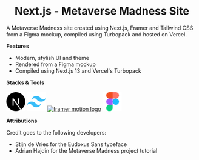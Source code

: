 <div align="center">

<h1>Next.js - Metaverse Madness Site</h1>

</div>

A Metaverse Madness site created using Next.js, Framer and Tailwind CSS from a Figma mockup, compiled using Turbopack and hosted on Vercel. 

<strong>Features</strong>

 - Modern, stylish UI and theme
 - Rendered from a Figma mockup
 - Compiled using Next.js 13 and Vercel's Turbopack

 <strong>Stacks &#38; Tools</strong>
<br>
<br>
<a target="_blank" rel="noopener noreferrer" href="https://github.com/devicons/devicon/blob/master/icons/nextjs/nextjs-original.svg"><img src="https://github.com/devicons/devicon/blob/master/icons/nextjs/nextjs-original.svg" alt="nextjs logo" width="50" height="50" style="max-width:100%;"></a>
<a target="_blank" rel="noopener noreferrer" href="https://github.com/devicons/devicon/blob/master/icons/tailwindcss/tailwindcss-plain.svg"><img src="https://github.com/devicons/devicon/blob/master/icons/tailwindcss/tailwindcss-plain.svg" alt="tailwind logo" width="50" height="50" style="max-width:100%;"></a>
<a target="_blank" rel="noopener noreferrer" href="https://camo.githubusercontent.com/179d66ab2b0321726c88a586c4ad38802e7113a3c98c6fd3f0156c01c98cfd14/68747470733a2f2f6672616d657275736572636f6e74656e742e636f6d2f696d616765732f34386861395a52396f5a51475136675a38595566456c50335430412e706e67"><img src="https://camo.githubusercontent.com/179d66ab2b0321726c88a586c4ad38802e7113a3c98c6fd3f0156c01c98cfd14/68747470733a2f2f6672616d657275736572636f6e74656e742e636f6d2f696d616765732f34386861395a52396f5a51475136675a38595566456c50335430412e706e67" alt="framer motion logo" width="50" height="50" style="max-width:100%;"></a>
<a target="_blank" rel="noopener noreferrer" href="https://github.com/devicons/devicon/blob/master/icons/figma/figma-original.svg"><img src="https://github.com/devicons/devicon/blob/master/icons/figma/figma-original.svg" alt="Figma logo" width="50" height="50" style="max-width:100%;"></a>

<strong>Attributions</strong>

Credit goes to the following developers:

 - Stijn de Vries for the Eudoxus Sans typeface
 - Adrian Hajdin for the Metaverse Madness project tutorial